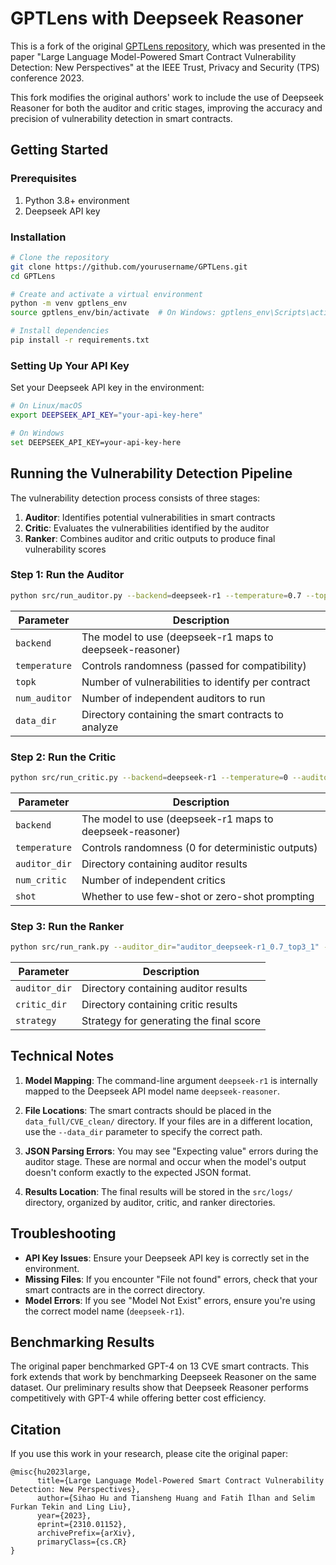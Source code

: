 

# GPTLens with Deepseek Reasoner

This is a fork of the original [GPTLens repository](https://arxiv.org/pdf/2310.01152.pdf), which was presented in the paper "Large Language Model-Powered Smart Contract Vulnerability Detection: New Perspectives" at the IEEE Trust, Privacy and Security (TPS) conference 2023.

This fork modifies the original authors' work to include the use of Deepseek Reasoner for both the auditor and critic stages, improving the accuracy and precision of vulnerability detection in smart contracts.

## Getting Started

### Prerequisites

1. Python 3.8+ environment
2. Deepseek API key

### Installation

```bash
# Clone the repository
git clone https://github.com/yourusername/GPTLens.git
cd GPTLens

# Create and activate a virtual environment
python -m venv gptlens_env
source gptlens_env/bin/activate  # On Windows: gptlens_env\Scripts\activate

# Install dependencies
pip install -r requirements.txt
```

### Setting Up Your API Key

Set your Deepseek API key in the environment:

```bash
# On Linux/macOS
export DEEPSEEK_API_KEY="your-api-key-here"

# On Windows
set DEEPSEEK_API_KEY=your-api-key-here
```

## Running the Vulnerability Detection Pipeline

The vulnerability detection process consists of three stages:

1. **Auditor**: Identifies potential vulnerabilities in smart contracts
2. **Critic**: Evaluates the vulnerabilities identified by the auditor
3. **Ranker**: Combines auditor and critic outputs to produce final vulnerability scores

### Step 1: Run the Auditor

```bash
python src/run_auditor.py --backend=deepseek-r1 --temperature=0.7 --topk=3 --num_auditor=1 --data_dir=data_full/CVE_clean
```

| Parameter       | Description                                                     |
|-----------------|-----------------------------------------------------------------|
| `backend`       | The model to use (deepseek-r1 maps to deepseek-reasoner)        |
| `temperature`   | Controls randomness (passed for compatibility)                  |
| `topk`          | Number of vulnerabilities to identify per contract              |
| `num_auditor`   | Number of independent auditors to run                           |
| `data_dir`      | Directory containing the smart contracts to analyze             |

### Step 2: Run the Critic

```bash
python src/run_critic.py --backend=deepseek-r1 --temperature=0 --auditor_dir="auditor_deepseek-r1_0.7_top3_1" --num_critic=1 --shot=few
```

| Parameter     | Description                                                     |
|---------------|-----------------------------------------------------------------|
| `backend`     | The model to use (deepseek-r1 maps to deepseek-reasoner)        |
| `temperature` | Controls randomness (0 for deterministic outputs)               |
| `auditor_dir` | Directory containing auditor results                            |
| `num_critic`  | Number of independent critics                                   |
| `shot`        | Whether to use few-shot or zero-shot prompting                  |

### Step 3: Run the Ranker

```bash
python src/run_rank.py --auditor_dir="auditor_deepseek-r1_0.7_top3_1" --critic_dir="critic_deepseek-r1_0.0_1_few" --strategy="default"
```

| Parameter     | Description                                     |
|---------------|-------------------------------------------------|
| `auditor_dir` | Directory containing auditor results            |
| `critic_dir`  | Directory containing critic results             |
| `strategy`    | Strategy for generating the final score         |

## Technical Notes

1. **Model Mapping**: The command-line argument `deepseek-r1` is internally mapped to the Deepseek API model name `deepseek-reasoner`.

2. **File Locations**: The smart contracts should be placed in the `data_full/CVE_clean/` directory. If your files are in a different location, use the `--data_dir` parameter to specify the correct path.

3. **JSON Parsing Errors**: You may see "Expecting value" errors during the auditor stage. These are normal and occur when the model's output doesn't conform exactly to the expected JSON format.

4. **Results Location**: The final results will be stored in the `src/logs/` directory, organized by auditor, critic, and ranker directories.

## Troubleshooting

- **API Key Issues**: Ensure your Deepseek API key is correctly set in the environment.
- **Missing Files**: If you encounter "File not found" errors, check that your smart contracts are in the correct directory.
- **Model Errors**: If you see "Model Not Exist" errors, ensure you're using the correct model name (`deepseek-r1`).

## Benchmarking Results

The original paper benchmarked GPT-4 on 13 CVE smart contracts. This fork extends that work by benchmarking Deepseek Reasoner on the same dataset. Our preliminary results show that Deepseek Reasoner performs competitively with GPT-4 while offering better cost efficiency.

## Citation

If you use this work in your research, please cite the original paper:

```
@misc{hu2023large,
      title={Large Language Model-Powered Smart Contract Vulnerability Detection: New Perspectives}, 
      author={Sihao Hu and Tiansheng Huang and Fatih İlhan and Selim Furkan Tekin and Ling Liu},
      year={2023},
      eprint={2310.01152},
      archivePrefix={arXiv},
      primaryClass={cs.CR}
}
```